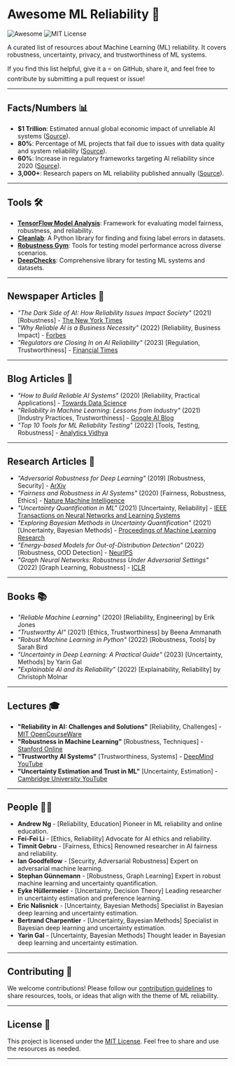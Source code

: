 # Awesome ML Reliability 🌟

![Awesome](https://awesome.re/badge.svg) ![MIT License](https://img.shields.io/badge/license-MIT-brightgreen)

A curated list of resources about Machine Learning (ML) reliability. It covers robustness, uncertainty, privacy, and trustworthiness of ML systems.

If you find this list helpful, give it a ⭐ on GitHub, share it, and feel free to contribute by submitting a pull request or issue!

---

## Facts/Numbers 📊
- **$1 Trillion**: Estimated annual global economic impact of unreliable AI systems ([Source](https://www.mckinsey.com/business-functions/mckinsey-digital/our-insights/the-state-of-ai-in-2023)).
- **80%**: Percentage of ML projects that fail due to issues with data quality and system reliability ([Source](https://venturebeat.com/ai/mlops-failure-rates-in-machine-learning/)).
- **60%**: Increase in regulatory frameworks targeting AI reliability since 2020 ([Source](https://www2.deloitte.com/insights/us/en/focus/tech-trends/2023/ai-governance.html)).
- **3,000+**: Research papers on ML reliability published annually ([Source](https://www.semanticscholar.org/)).

---

## Tools 🛠️
- **[TensorFlow Model Analysis](https://www.tensorflow.org/tfx/guide/tfma)**: Framework for evaluating model fairness, robustness, and reliability.
- **[Cleanlab](https://github.com/cleanlab/cleanlab)**: A Python library for finding and fixing label errors in datasets.
- **[Robustness Gym](https://robustnessgym.com/)**: Tools for testing model performance across diverse scenarios.
- **[DeepChecks](https://github.com/deepchecks/deepchecks)**: Comprehensive library for testing ML systems and datasets.

---

## Newspaper Articles 📰
- *"The Dark Side of AI: How Reliability Issues Impact Society"* (2021) [Robustness] - [The New York Times](https://www.nytimes.com)
- *"Why Reliable AI is a Business Necessity"* (2022) [Reliability, Business Impact] - [Forbes](https://www.forbes.com)
- *"Regulators are Closing In on AI Reliability"* (2023) [Regulation, Trustworthiness] - [Financial Times](https://www.ft.com)

---

## Blog Articles 📝
- *"How to Build Reliable AI Systems"* (2020) [Reliability, Practical Applications] - [Towards Data Science](https://towardsdatascience.com)
- *"Reliability in Machine Learning: Lessons from Industry"* (2021) [Industry Practices, Trustworthiness] - [Google AI Blog](https://ai.googleblog.com)
- *"Top 10 Tools for ML Reliability Testing"* (2022) [Tools, Testing, Robustness] - [Analytics Vidhya](https://www.analyticsvidhya.com)

---

## Research Articles 📄
- *"Adversarial Robustness for Deep Learning"* (2019) [Robustness, Security] - [ArXiv](https://arxiv.org/abs/1905.01065)
- *"Fairness and Robustness in AI Systems"* (2020) [Fairness, Robustness, Ethics] - [Nature Machine Intelligence](https://www.nature.com/natmachintell)
- *"Uncertainty Quantification in ML"* (2021) [Uncertainty, Reliability] - [IEEE Transactions on Neural Networks and Learning Systems](https://ieeexplore.ieee.org)
- *"Exploring Bayesian Methods in Uncertainty Quantification"* (2021) [Uncertainty, Bayesian Methods] - [Proceedings of Machine Learning Research](https://proceedings.mlr.press)
- *"Energy-based Models for Out-of-Distribution Detection"* (2022) [Robustness, OOD Detection] - [NeurIPS](https://neurips.cc)
- *"Graph Neural Networks: Robustness Under Adversarial Settings"* (2022) [Graph Learning, Robustness] - [ICLR](https://iclr.cc)

---

## Books 📚
- *"Reliable Machine Learning"* (2020) [Reliability, Engineering] by Erik Jones
- *"Trustworthy AI"* (2021) [Ethics, Trustworthiness] by Beena Ammanath
- *"Robust Machine Learning in Python"* (2022) [Robustness, Tools] by Sarah Bird
- *"Uncertainty in Deep Learning: A Practical Guide"* (2023) [Uncertainty, Methods] by Yarin Gal
- *"Explainable AI and its Reliability"* (2022) [Explainability, Reliability] by Christoph Molnar

---

## Lectures 🎓
- **"Reliability in AI: Challenges and Solutions"** [Reliability, Challenges] - [MIT OpenCourseWare](https://ocw.mit.edu)
- **"Robustness in Machine Learning"** [Robustness, Techniques] - [Stanford Online](https://online.stanford.edu)
- **"Trustworthy AI Systems"** [Trustworthiness, Systems] - [DeepMind YouTube](https://www.youtube.com)
- **"Uncertainty Estimation and Trust in ML"** [Uncertainty, Estimation] - [Cambridge University YouTube](https://www.youtube.com)

---

## People 🧑‍💻
- **Andrew Ng** - [Reliability, Education] Pioneer in ML reliability and online education.
- **Fei-Fei Li** - [Ethics, Reliability] Advocate for AI ethics and reliability.
- **Timnit Gebru** - [Fairness, Ethics] Renowned researcher in AI fairness and reliability.
- **Ian Goodfellow** - [Security, Adversarial Robustness] Expert on adversarial machine learning.
- **Stephan Günnemann** - [Robustness, Graph Learning] Expert in robust machine learning and uncertainty quantification.
- **Eyke Hüllermeier** - [Uncertainty, Decision Theory] Leading researcher in uncertainty estimation and preference learning.
- **Eric Nalisnick** - [Uncertainty, Bayesian Methods] Specialist in Bayesian deep learning and uncertainty estimation.
- **Bertrand Charpentier** - [Uncertainty, Bayesian Methods] Specialist in Bayesian deep learning and uncertainty estimation.
- **Yarin Gal** - [Uncertainty, Bayesian Methods] Thought leader in Bayesian deep learning and uncertainty estimation.

---

## Contributing 🤝
We welcome contributions! Please follow our [contribution guidelines](CONTRIBUTING.md) to share resources, tools, or ideas that align with the theme of ML reliability.

---

## License 📄
This project is licensed under the [MIT License](LICENSE). Feel free to share and use the resources as needed.

---

